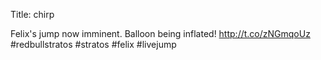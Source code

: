 Title: chirp

Felix's jump now imminent. Balloon being inflated! <a href="http://t.co/zNGmqoUz">http://t.co/zNGmqoUz</a>  #redbullstratos #stratos #felix #livejump
